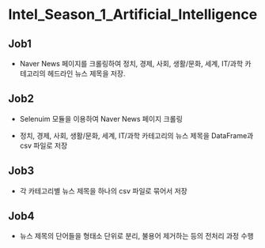 # Intel_Season_1_Artificial_Intelligence

## Job1

* Naver News 페이지를 크롤링하여 정치, 경제, 사회, 생활/문화, 세계,  IT/과학 카테고리의 헤드라인 뉴스 제목을 저장. 

## Job2

* Selenuim 모듈을 이용하여 Naver News 페이지 크롤링

* 정치, 경제, 사회, 생활/문화, 세계, IT/과학 카테고리의 뉴스 제목을 DataFrame과 csv 파일로 저장

## Job3

* 각 카테고리별 뉴스 제목을 하나의 csv 파일로 묶어서 저장

## Job4

* 뉴스 제목의 단어들을 형태소 단위로 분리, 불용어 제거하는 등의 전처리 과정 수행
